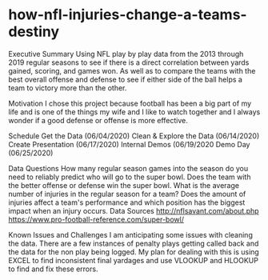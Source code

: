 # how-nfl-injuries-change-a-teams-destiny
Executive Summary
Using NFL play by play data from the 2013 through 2019 regular seasons to see if there is a direct correlation between yards gained, scoring, and games won. As well as to compare the teams with the best overall offense and defense to see if either side of the ball helps a team to victory more than the other.

Motivation
I chose this project because football has been a big part of my life and is one of the things my wife and I like to watch together and I always wonder if a good defense or offense is more effective.

Schedule
Get the Data (06/04/2020)
Clean & Explore the Data (06/14/2020)
Create Presentation (06/17/2020)
Internal Demos (06/19/2020
Demo Day (06/25/2020)

Data Questions
How many regular season games into the season do you need to reliably predict who will go to the super bowl.
Does the team with the better offense or defense win the super bowl.
What is the average number of injuries in the regular season for a team?
Does the amount of injuries affect a team's performance and which position has the biggest impact when an injury occurs.
Data Sources
http://nflsavant.com/about.php
https://www.pro-football-reference.com/super-bowl/

Known Issues and Challenges
I am anticipating some issues with cleaning the data. There are a few instances of penalty plays getting called back and the data for the non play being logged. My plan for dealing with this is using EXCEL to find inconsistent final yardages and use VLOOKUP and HLOOKUP to find and fix these errors.
